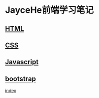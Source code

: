 # JayceHe前端学习笔记

## [HTML](https://github.com/HeJayce/web_text/blob/main/markdown/web_text.md)

## [CSS](https://github.com/HeJayce/web_text/blob/main/markdown/web_css.md)

## [Javascript](https://github.com/HeJayce/web_text/blob/main/markdown/JavaScript.md)

## [bootstrap](https://github.com/HeJayce/web_text/blob/main/markdown/MDB%E5%AD%A6%E4%B9%A0.md)
[index](https://github.com/HeJayce/web_text/tree/main/bootstrap)
